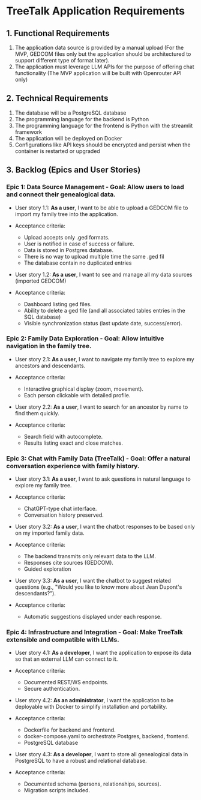 # TreeTalk Application Requirements

## 1. Functional Requirements

1. The application data source is provided by a manual upload (For the MVP, GEDCOM files only but the application should be architectured to support different type of format later).
2. The application must leverage LLM APIs for the purpose of offering chat functionality (The MVP application will be built with Openrouter API only)

## 2. Technical Requirements

1. The database will be a PostgreSQL database
2. The programming language for the backend is Python
3. The programming language for the frontend is Python with the streamlit framework
4. The application will be deployed on Docker
5. Configurations like API keys should be encrypted and persist when the container is restarted or upgraded

## 3. Backlog (Epics and User Stories)

### Epic 1: Data Source Management - Goal: Allow users to load and connect their genealogical data.
- User story 1.1: **As a user**, I want to be able to upload a GEDCOM file to import my family tree into the application.
- Acceptance criteria:
    - Upload accepts only .ged formats.
    - User is notified in case of success or failure.
    - Data is stored in Postgres database.
    - There is no way to upload multiple time the same .ged fil
    - The database contain no duplicated entries

- User story 1.2: **As a user**, I want to see and manage all my data sources (imported GEDCOM)
- Acceptance criteria:
    - Dashboard listing ged files.
    - Ability to delete a ged file (and all associated tables entries in the SQL database)
    - Visible synchronization status (last update date, success/error).

### Epic 2: Family Data Exploration - Goal: Allow intuitive navigation in the family tree.
- User story 2.1: **As a user**, I want to navigate my family tree to explore my ancestors and descendants.
- Acceptance criteria:
    - Interactive graphical display (zoom, movement).
    - Each person clickable with detailed profile.

- User story 2.2: **As a user**, I want to search for an ancestor by name to find them quickly.
- Acceptance criteria:
    - Search field with autocomplete.
    - Results listing exact and close matches.

### Epic 3: Chat with Family Data (TreeTalk) - Goal: Offer a natural conversation experience with family history.
- User story 3.1: **As a user**, I want to ask questions in natural language to explore my family tree.
- Acceptance criteria:
    - ChatGPT-type chat interface.
    - Conversation history preserved.

- User story 3.2: **As a user**, I want the chatbot responses to be based only on my imported family data.
- Acceptance criteria:
    - The backend transmits only relevant data to the LLM.
    - Responses cite sources (GEDCOM).
    - Guided exploration

- User story 3.3: **As a user**, I want the chatbot to suggest related questions (e.g., "Would you like to know more about Jean Dupont's descendants?").
- Acceptance criteria:
    - Automatic suggestions displayed under each response.

### Epic 4: Infrastructure and Integration - Goal: Make TreeTalk extensible and compatible with LLMs.
- User story 4.1: **As a developer**, I want the application to expose its data so that an external LLM can connect to it.
- Acceptance criteria:
    - Documented REST/WS endpoints.
    - Secure authentication.

- User story 4.2: **As an administrator**, I want the application to be deployable with Docker to simplify installation and portability.
- Acceptance criteria:
    - Dockerfile for backend and frontend.
    - docker-compose.yaml to orchestrate Postgres, backend, frontend.
    - PostgreSQL database

- User story 4.3: **As a developer**, I want to store all genealogical data in PostgreSQL to have a robust and relational database.
- Acceptance criteria:
    - Documented schema (persons, relationships, sources).
    - Migration scripts included.